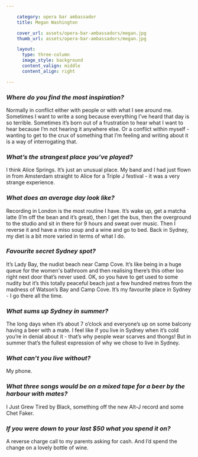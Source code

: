 ```yaml
---

    category: opera bar ambassador
    title: Megan Washington

    cover_url: assets/opera-bar-ambassadors/megan.jpg
    thumb_url: assets/opera-bar-ambassadors/megan.jpg

    layout:
      type: three-column
      image_style: background
      content_valign: middle
      content_align: right

---
```


### *Where do you find the most inspiration?*
Normally in conflict either with people or with what I see around me. Sometimes I want to write a song because everything I’ve heard that day is so terrible. Sometimes it’s born out of a frustration to hear what I want to hear because I’m not hearing it anywhere else. Or a conflict within myself - wanting to get to the crux of something that I’m feeling and writing about it is a way of interrogating that.

### *What’s the strangest place you’ve played?*
I think Alice Springs. It’s just an unusual place. My band and I had just flown in from Amsterdam straight to Alice for a Triple J festival - it was a very strange experience.

### *What does an average day look like?*
Recording in London is the most routine I have. It’s wake up, get a matcha latte (I’m off the bean and it’s great), then I get the bus, then the overground to the studio and sit in there for 9 hours and sweat over music. Then I reverse it and have a miso soup and a wine and go to bed. Back in Sydney, my diet is a bit more varied in terms of what I do.

### *Favourite secret Sydney spot?*
It’s Lady Bay, the nudist beach near Camp Cove. It’s like being in a huge queue for the women's bathroom and then realising there’s this other loo right next door that’s never used. OK, so you have to get used to some nudity but it’s this totally peaceful beach just a few hundred metres from the madness of Watson’s Bay and Camp Cove. It’s my favourite place in Sydney - I go there all the time.

### *What sums up Sydney in summer?*
The long days when it’s about 7 o’clock and everyone’s up on some balcony having a beer with a mate. I feel like if you live in Sydney when it’s cold you’re in denial about it - that’s why people wear scarves and thongs! But in summer that’s the fullest expression of why we chose to live in Sydney.

### *What can’t you live without?*
My phone.

### *What three songs would be on a mixed tape for a beer by the harbour with mates?*
I Just Grew Tired by Black, something off the new Alt-J record and some Chet Faker.

### *If you were down to your last $50 what you spend it on?*
A reverse charge call to my parents asking for cash. And I’d spend the change on a lovely bottle of wine.
